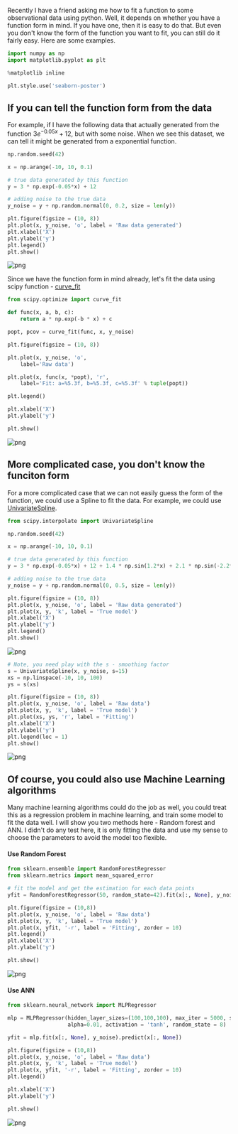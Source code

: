 
Recently I have a friend asking me how to fit a function to some observational data using python. Well, it depends on whether you have a function form in mind. If you have one, then it is easy to do that. But even you don't know the form of the function you want to fit, you can still do it fairly easy. Here are some examples. 


```python
import numpy as np
import matplotlib.pyplot as plt

%matplotlib inline

plt.style.use('seaborn-poster')
```

## If you can tell the function form from the data

For example, if I have the following data that actually generated from the function $3e^{-0.05x}+12$, but with some noise. When we see this dataset, we can tell it might be generated from a exponential function.


```python
np.random.seed(42)

x = np.arange(-10, 10, 0.1)

# true data generated by this function
y = 3 * np.exp(-0.05*x) + 12

# adding noise to the true data
y_noise = y + np.random.normal(0, 0.2, size = len(y))
```


```python
plt.figure(figsize = (10, 8))
plt.plot(x, y_noise, 'o', label = 'Raw data generated')
plt.xlabel('X')
plt.ylabel('y')
plt.legend()
plt.show()
```


![png](Curve_fitting_files/Curve_fitting_4_0.png)


Since we have the function form in mind already, let's fit the data using scipy function - [curve_fit](https://docs.scipy.org/doc/scipy/reference/generated/scipy.optimize.curve_fit.html)


```python
from scipy.optimize import curve_fit
```


```python
def func(x, a, b, c):
    return a * np.exp(-b * x) + c
```


```python
popt, pcov = curve_fit(func, x, y_noise)
```


```python
plt.figure(figsize = (10, 8))

plt.plot(x, y_noise, 'o',
    label='Raw data')

plt.plot(x, func(x, *popt), 'r',
    label='Fit: a=%5.3f, b=%5.3f, c=%5.3f' % tuple(popt))

plt.legend()

plt.xlabel('X')
plt.ylabel('y')

plt.show()
```


![png](Curve_fitting_files/Curve_fitting_9_0.png)


## More complicated case, you don't know the funciton form

For a more complicated case that we can not easily guess the form of the function, we could use a Spline to fit the data. For example, we could use [UnivariateSpline](https://docs.scipy.org/doc/scipy-0.19.0/reference/generated/scipy.interpolate.UnivariateSpline.html). 


```python
from scipy.interpolate import UnivariateSpline
```


```python
np.random.seed(42)

x = np.arange(-10, 10, 0.1)

# true data generated by this function
y = 3 * np.exp(-0.05*x) + 12 + 1.4 * np.sin(1.2*x) + 2.1 * np.sin(-2.2*x + 3)

# adding noise to the true data
y_noise = y + np.random.normal(0, 0.5, size = len(y))
```


```python
plt.figure(figsize = (10, 8))
plt.plot(x, y_noise, 'o', label = 'Raw data generated')
plt.plot(x, y, 'k', label = 'True model')
plt.xlabel('X')
plt.ylabel('y')
plt.legend()
plt.show()
```


![png](Curve_fitting_files/Curve_fitting_13_0.png)



```python
# Note, you need play with the s - smoothing factor
s = UnivariateSpline(x, y_noise, s=15)
xs = np.linspace(-10, 10, 100)
ys = s(xs)
```


```python
plt.figure(figsize = (10, 8))
plt.plot(x, y_noise, 'o', label = 'Raw data')
plt.plot(x, y, 'k', label = 'True model')
plt.plot(xs, ys, 'r', label = 'Fitting')
plt.xlabel('X')
plt.ylabel('y')
plt.legend(loc = 1)
plt.show()
```


![png](Curve_fitting_files/Curve_fitting_15_0.png)


## Of course, you could also use Machine Learning algorithms

Many machine learning algorithms could do the job as well, you could treat this as a regression problem in machine learning, and train some model to fit the data well. I will show you two methods here - Random forest and ANN. I didn't do any test here, it is only fitting the data and use my sense to choose the parameters to avoid the model too flexible. 

#### Use Random Forest


```python
from sklearn.ensemble import RandomForestRegressor
from sklearn.metrics import mean_squared_error
```


```python
# fit the model and get the estimation for each data points
yfit = RandomForestRegressor(50, random_state=42).fit(x[:, None], y_noise).predict(x[:, None])

plt.figure(figsize = (10,8))
plt.plot(x, y_noise, 'o', label = 'Raw data')
plt.plot(x, y, 'k', label = 'True model')
plt.plot(x, yfit, '-r', label = 'Fitting', zorder = 10)
plt.legend()
plt.xlabel('X')
plt.ylabel('y')

plt.show()
```


![png](Curve_fitting_files/Curve_fitting_19_0.png)


#### Use ANN


```python
from sklearn.neural_network import MLPRegressor
```


```python
mlp = MLPRegressor(hidden_layer_sizes=(100,100,100), max_iter = 5000, solver='lbfgs', \
                   alpha=0.01, activation = 'tanh', random_state = 8)

yfit = mlp.fit(x[:, None], y_noise).predict(x[:, None])

plt.figure(figsize = (10,8))
plt.plot(x, y_noise, 'o', label = 'Raw data')
plt.plot(x, y, 'k', label = 'True model')
plt.plot(x, yfit, '-r', label = 'Fitting', zorder = 10)
plt.legend()

plt.xlabel('X')
plt.ylabel('y')

plt.show()
```


![png](Curve_fitting_files/Curve_fitting_22_0.png)

